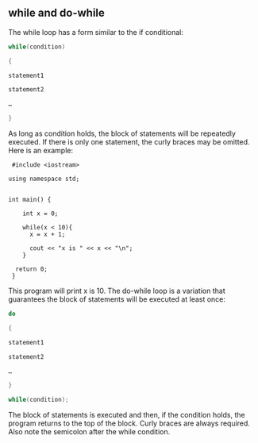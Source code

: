 ## while and do-while

The while loop has a form similar to the if conditional:
```cpp
while(condition)

{

statement1

statement2

…

}
```

As long as condition holds, the block of statements will be repeatedly executed. If there is only
one statement, the curly braces may be omitted. Here is an example:
```
 #include <iostream>

using namespace std;


int main() {

    int x = 0;

    while(x < 10){
      x = x + 1;

      cout << "x is " << x << "\n";
    }

  return 0;
 }
```
This program will print x is 10.
The do-while loop is a variation that guarantees the block of statements will be executed at
least once:
```cpp
do

{

statement1

statement2

…

}

while(condition);
```

The block of statements is executed and then, if the condition holds, the program returns to
the top of the block. Curly braces are always required. Also note the semicolon after the while
condition.
